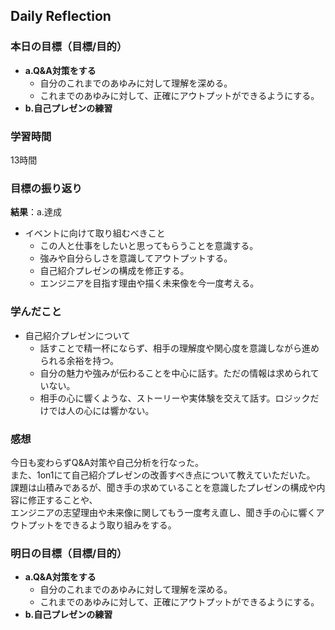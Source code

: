 ## Daily Reflection

### 本日の目標（目標/目的）
- **a.Q&A対策をする**
  - 自分のこれまでのあゆみに対して理解を深める。  
  - これまでのあゆみに対して、正確にアウトプットができるようにする。
- **b.自己プレゼンの練習**

### 学習時間
13時間

### 目標の振り返り
**結果**：a.達成　

- イベントに向けて取り組むべきこと
  - この人と仕事をしたいと思ってもらうことを意識する。
  - 強みや自分らしさを意識してアウトプットする。
  - 自己紹介プレゼンの構成を修正する。
  - エンジニアを目指す理由や描く未来像を今一度考える。

### 学んだこと

- 自己紹介プレゼンについて
  - 話すことで精一杯にならず、相手の理解度や関心度を意識しながら進められる余裕を持つ。
  - 自分の魅力や強みが伝わることを中心に話す。ただの情報は求められていない。
  - 相手の心に響くような、ストーリーや実体験を交えて話す。ロジックだけでは人の心には響かない。

### 感想
今日も変わらずQ&A対策や自己分析を行なった。  
また、1on1にて自己紹介プレゼンの改善すべき点について教えていただいた。  
課題は山積みであるが、聞き手の求めていることを意識したプレゼンの構成や内容に修正することや、  
エンジニアの志望理由や未来像に関してもう一度考え直し、聞き手の心に響くアウトプットをできるよう取り組みをする。

### 明日の目標（目標/目的）
- **a.Q&A対策をする**
  - 自分のこれまでのあゆみに対して理解を深める。  
  - これまでのあゆみに対して、正確にアウトプットができるようにする。
- **b.自己プレゼンの練習**
